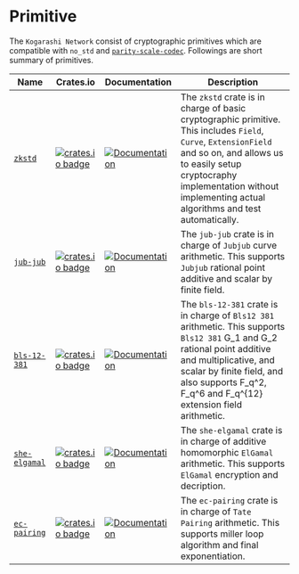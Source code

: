 # Primitive
The `Kogarashi Network` consist of cryptographic primitives which are compatible with `no_std` and [`parity-scale-codec`](https://github.com/paritytech/parity-scale-codec). Followings are short summary of primitives.

|Name|Crates.io|Documentation|Description|
|----|---------|-------------|-----------|
| [`zkstd`] | [![crates.io badge](https://img.shields.io/crates/v/zkstd.svg)](https://crates.io/crates/zkstd) | [![Documentation](https://docs.rs/zkstd/badge.svg)](https://docs.rs/zkstd)|The `zkstd` crate is in charge of basic cryptographic primitive. This includes `Field`, `Curve`, `ExtensionField` and so on, and allows us to easily setup cryptocraphy implementation without implementing actual algorithms and test automatically.|
| [`jub-jub`] | [![crates.io badge](https://img.shields.io/crates/v/jub-jub.svg)](https://crates.io/crates/jub-jub) | [![Documentation](https://docs.rs/jub-jub/badge.svg)](https://docs.rs/jub-jub)|The `jub-jub` crate is in charge of `Jubjub` curve arithmetic. This supports `Jubjub` rational point additive and scalar by finite field.|
| [`bls-12-381`] | [![crates.io badge](https://img.shields.io/crates/v/bls-12-381.svg)](https://crates.io/crates/bls-12-381) | [![Documentation](https://docs.rs/bls-12-381/badge.svg)](https://docs.rs/bls-12-381)|The `bls-12-381` crate is in charge of `Bls12 381` arithmetic. This supports `Bls12 381` G_1 and G_2 rational point additive and multiplicative, and scalar by finite field, and also supports F_q^2, F_q^6 and F_q^{12} extension field arithmetic.|
| [`she-elgamal`] | [![crates.io badge](https://img.shields.io/crates/v/she-elgamal.svg)](https://crates.io/crates/she-elgamal) | [![Documentation](https://docs.rs/she-elgamal/badge.svg)](https://docs.rs/she-elgamal)|The `she-elgamal` crate is in charge of additive homomorphic `ElGamal` arithmetic. This supports `ElGamal` encryption and decription.|
| [`ec-pairing`] | [![crates.io badge](https://img.shields.io/crates/v/ec-pairing.svg)](https://crates.io/crates/ec-pairing) | [![Documentation](https://docs.rs/ec-pairing/badge.svg)](https://docs.rs/ec-pairing)|The `ec-pairing` crate is in charge of `Tate Pairing` arithmetic. This supports miller loop algorithm and final exponentiation.|

[//]: # (primitive)

[`zkstd`]: https://github.com/KogarashiNetwork/Kogarashi/tree/master/primitive/zkstd
[`jub-jub`]: https://github.com/KogarashiNetwork/Kogarashi/tree/master/primitive/jubjub
[`bls-12-381`]: https://github.com/KogarashiNetwork/Kogarashi/tree/master/primitive/bls12_381
[`ec-pairing`]: https://github.com/KogarashiNetwork/Kogarashi/tree/master/primitive/pairing
[`she-elgamal`]: https://github.com/KogarashiNetwork/Kogarashi/tree/master/primitive/elgamal
[`poly-commit`]: https://github.com/KogarashiNetwork/Kogarashi/tree/master/primitive/poly
[`red-jubjub`]: https://github.com/KogarashiNetwork/Kogarashi/tree/master/primitive/redjubjub
